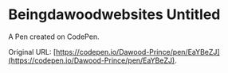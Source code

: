 # Beingdawoodwebsites Untitled

A Pen created on CodePen.

Original URL: [https://codepen.io/Dawood-Prince/pen/EaYBeZJ](https://codepen.io/Dawood-Prince/pen/EaYBeZJ).

